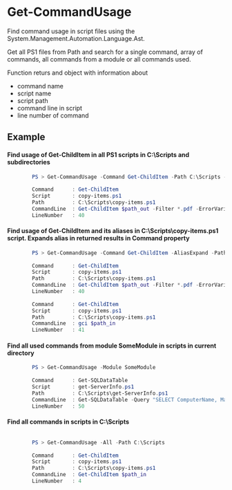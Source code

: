 # Get-CommandUsage

Find command usage in script files using the System.Management.Automation.Language.Ast.

Get all PS1 files from Path and search for a single command, array of commands, all commands from a module or all commands used.

Function returs and object with information about

* command name
* script name
* script path
* command line in script
* line number of command		

## Example

#### Find usage of Get-ChildItem in all PS1 scripts in C:\Scripts and subdirectories
```powershell
		PS > Get-CommandUsage -Command Get-ChildItem -Path C:\Scripts -Recurse
		
		Command      : Get-ChildItem
		Script       : copy-items.ps1
		Path         : C:\Scripts\copy-items.ps1
		CommandLine  : Get-ChildItem $path_out -Filter *.pdf -ErrorVariable +my_error
		LineNumber   : 40
```
#### Find usage of Get-ChildItem and its aliases in C:\Scripts\copy-items.ps1 script. Expands alias in returned results in Command property
```powershell
		PS > Get-CommandUsage -Command Get-ChildItem -AliasExpand -Path C:\Scripts\copy-items.ps1 
		
		Command      : Get-ChildItem
		Script       : copy-items.ps1
		Path         : C:\Scripts\copy-items.ps1
		CommandLine  : Get-ChildItem $path_out -Filter *.pdf -ErrorVariable +my_error
		LineNumber   : 40
		
		Command      : Get-ChildItem
		Script       : copy-items.ps1
		Path         : C:\Scripts\copy-items.ps1
		CommandLine  : gci $path_in 
		LineNumber   : 41	
```
#### Find all used commands from module SomeModule in scripts in current directory
```powershell
		PS > Get-CommandUsage -Module SomeModule
		
		Command      : Get-SQLDataTable
		Script       : get-ServerInfo.ps1
		Path         : C:\Scripts\get-ServerInfo.ps1
		CommandLine  : Get-SQLDataTable -Query "SELECT ComputerName, Max(TimeCreated) as MaxDate from ServerLogs group by ComputerName"
		LineNumber   : 50		
```
#### Find all commands in scripts in C:\Scripts
```powershell

		PS > Get-CommandUsage -All -Path C:\Scripts
		
		Command      : Get-ChildItem
		Script       : copy-items.ps1
		Path         : C:\Scripts\copy-items.ps1
		CommandLine  : Get-ChildItem $path_in 
		LineNumber   : 4		
```

